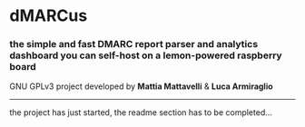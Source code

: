 # dMARCus
### the simple and fast DMARC report parser and analytics dashboard you can self-host on a lemon-powered raspberry board

GNU GPLv3 project developed by **Mattia Mattavelli** & **Luca Armiraglio**

---

the project has just started, the readme section has to be completed...
